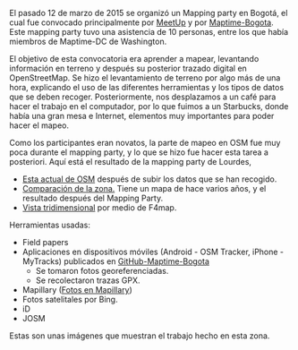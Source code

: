 El pasado 12 de marzo de 2015 se organizó un Mapping party en Bogotá, el cual fue convocado principalmente por [MeetUp](http://www.meetup.com/Maptime-Colombia-OSM/events/228832727/) y por [Maptime-Bogota](http://maptime.io/bogota/).
Este mapping party tuvo una asistencia de 10 personas, entre los que había miembros de Maptime-DC de Washington.

El objetivo de esta convocatoria era aprender a mapear, levantando información en terreno y después su posterior trazado digital en OpenStreetMap. Se hizo el levantamiento de terreno por algo más de una hora, explicando el uso de las diferentes herramientas y los tipos de datos que se deben recoger. Posteriormente, nos desplazamos a un café para hacer el trabajo en el computador, por lo que fuimos a un Starbucks, donde había una gran mesa e Internet, elementos muy importantes para poder hacer el mapeo. 

Como los participantes eran novatos, la parte de mapeo en OSM fue muy poca durante el mapping party, y lo que se hizo fue hacer esta tarea a posteriori. Aquí está el resultado de la mapping party de Lourdes,

* [Esta actual de OSM](http://www.openstreetmap.org/#map=18/4.64960/-74.06247) después de subir los datos que se han recogido.
* [Comparación de la zona.](http://pierzen.dev.openstreetmap.org/hot/leaflet/OSM-Compare-before-after.html#18/4.64981/-74.06237)
Tiene un mapa de hace varios años, y el resultado después del Mapping Party.
* [Vista tridimensional](http://demo.f4map.com/#lat=4.6496973&lon=-74.0626546&zoom=19&camera.theta=48.201&camera.phi=0.104) por medio de F4map.

Herramientas usadas:

* Field papers
* Aplicaciones en dispositivos móviles (Android - OSM Tracker, iPhone - MyTracks) publicados en [GitHub-Maptime-Bogota](https://github.com/maptime/bogota/tree/master/src)
  * Se tomaron fotos georeferenciadas.
  * Se recolectaron trazas GPX.
* Mapillary ([Fotos en Mapillary](https://www.mapillary.com/map/search/4.648946527431335/4.650639403586766/-74.06466200945287/-74.0604525122011))
* Fotos satelitales por Bing.
* iD
* JOSM

Estas son unas imágenes que muestran el trabajo hecho en esta zona.
